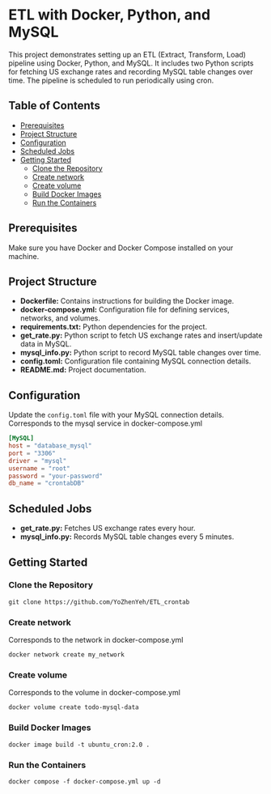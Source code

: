 

# ETL with Docker, Python, and MySQL

This project demonstrates setting up an ETL (Extract, Transform, Load) pipeline using Docker, Python, and MySQL. It includes two Python scripts for fetching US exchange rates and recording MySQL table changes over time. The pipeline is scheduled to run periodically using cron.

## Table of Contents

- [Prerequisites](#prerequisites)
- [Project Structure](#project-structure)
- [Configuration](#configuration)
- [Scheduled Jobs](#scheduled-jobs)
- [Getting Started](#getting-started)
  - [Clone the Repository](#clone-the-repository)
  - [Create network](#create-network)
  - [Create volume](#create-volume)
  - [Build Docker Images](#build-docker-images)
  - [Run the Containers](#run-the-containers)

## Prerequisites

Make sure you have Docker and Docker Compose installed on your machine.

## Project Structure

- **Dockerfile:** Contains instructions for building the Docker image.
- **docker-compose.yml:** Configuration file for defining services, networks, and volumes.
- **requirements.txt:** Python dependencies for the project.
- **get_rate.py:** Python script to fetch US exchange rates and insert/update data in MySQL.
- **mysql_info.py:** Python script to record MySQL table changes over time.
- **config.toml:** Configuration file containing MySQL connection details.
- **README.md:** Project documentation.

## Configuration

Update the `config.toml` file with your MySQL connection details.
Corresponds to the mysql service in docker-compose.yml

```toml
[MySQL]
host = "database_mysql"
port = "3306"
driver = "mysql"
username = "root"
password = "your-password"
db_name = "crontabDB"
```


## Scheduled Jobs

- **get_rate.py:** Fetches US exchange rates every hour.
- **mysql_info.py:** Records MySQL table changes every 5 minutes.

## Getting Started

### Clone the Repository

```
git clone https://github.com/YoZhenYeh/ETL_crontab
```
### Create network
Corresponds to the network in docker-compose.yml
```
docker network create my_network
```

### Create volume
Corresponds to the volume in docker-compose.yml
```
docker volume create todo-mysql-data
```

### Build Docker Images

```
docker image build -t ubuntu_cron:2.0 .
```

### Run the Containers

```
docker compose -f docker-compose.yml up -d
```
